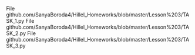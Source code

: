 File github.com/SanyaBoroda4/Hillel_Homeworks/blob/master/Lesson%203/TASK_1.py
File github.com/SanyaBoroda4/Hillel_Homeworks/blob/master/Lesson%203/TASK_2.py
File github.com/SanyaBoroda4/Hillel_Homeworks/blob/master/Lesson%203/TASK_3.py
